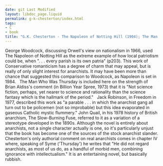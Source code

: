 ```yaml
---
date: git Last Modified
layout: libdoc_page.liquid
permalink: g-k-chesterton/index.html
tags:
- C
- book
title: "G.K. Chesterton - The Napoleon of Notting Hill (1904); The Man Who  Was Thursday"
---
```


George Woodcock, discussing Orwell's view on nationalism  in 1966, used The Napoleon of Notting Hill as the extreme example of how  local patriotism could be, when ". . . every parish is its own patria"  (p203). This work of Conservative romanticism has a degree of charm that may  appeal, but is really of only slight interest for anarchists. It may have been  more than chance that suggested this comparison to Woodcock, as Napoleon  is set in 1984.
 
The Man Who Was Thursday is included  here on the strength of Brian Aldiss's comment (in Billion Year Spree,  1973) that it is "Not science fiction, perhaps, yet nearer to science and  rationality than the science fantasy which is the hallmark of the period."
 
Jack Robinson, in Freedom in 1977,  described this work as "a parable . . . in which the anarchist gang all turn out  to be policemen (not so improbable) but this idea evaporated in gaseous Catholic  mystic flummery." John Quail, in his 1978 history of British anarchism, The  Slow-Burning Fuse, referred to it as a variation of a stereotype developed  in the 1890s. Although the novel is entirely about anarchists, not a single  character actually is one, so it's particularly unjust that the book has become  one of the sources of the stock anarchist slander. Chesterton's only authorial  comment on real anarchists comes in chapter IV where, speaking of Syme  ('Thursday') he writes that "He did not regard anarchists, as most of us do, as  a handful of morbid men, combining ignorance with intellectualism." It is an  entertaining novel, but basically rubbish.